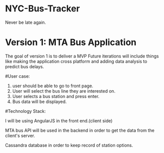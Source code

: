 # NYC-Bus-Tracker
Never be late again. 

#  Version 1: MTA Bus Application 
The goal of version 1 is to deliver a MVP 
Future iterations will include things like making the application cross platform and adding data analysis to predict bus delays.

#User case: 
1. user should be able to go to front page.
2. User will select the bus line they are interested on. 
3. User selects a bus station and press enter.
4. Bus data will be displayed.

#Technology Stack: 

I will be using AngularJS in the front end.(client side) 

MTA bus API will be used in the backend in order to get the data from the client's server.

Cassandra database in order to keep record of  station options.

